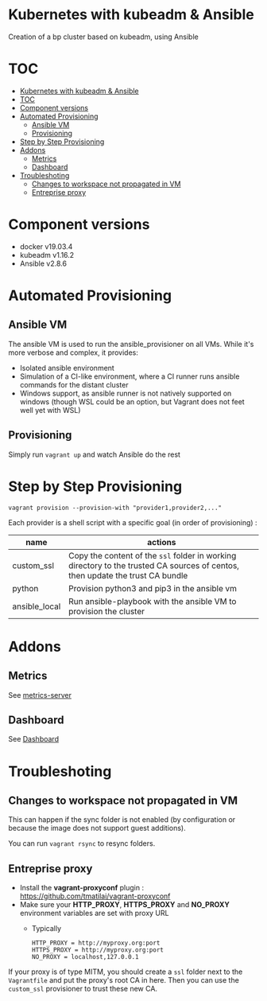 # Kubernetes with kubeadm & Ansible
Creation of a bp cluster based on kubeadm, using Ansible

# TOC
- [Kubernetes with kubeadm & Ansible](#kubernetes-with-kubeadm--ansible)
- [TOC](#toc)
- [Component versions](#component-versions)
- [Automated Provisioning](#automated-provisioning)
  - [Ansible VM](#ansible-vm)
  - [Provisioning](#provisioning)
- [Step by Step Provisioning](#step-by-step-provisioning)
- [Addons](#addons)
  - [Metrics](#metrics)
  - [Dashboard](#dashboard)
- [Troubleshoting](#troubleshoting)
  - [Changes to workspace not propagated in VM](#changes-to-workspace-not-propagated-in-vm)
  - [Entreprise proxy](#entreprise-proxy)

# Component versions

* docker v19.03.4
* kubeadm v1.16.2
* Ansible v2.8.6

# Automated Provisioning

## Ansible VM

The ansible VM is used to run the ansible_provisioner on all VMs. While it's more verbose and complex, it provides:

* Isolated ansible environment
* Simulation of a CI-like environment, where a CI runner runs ansible commands for the distant cluster
* Windows support, as ansible runner is not natively supported on windows (though WSL could be an option, but Vagrant does not feet well yet with WSL) 

## Provisioning

Simply run `vagrant up` and watch Ansible do the rest

# Step by Step Provisioning

    vagrant provision --provision-with "provider1,provider2,..."

Each provider is a shell script with a specific goal (in order of provisioning) :

| name          | actions                                                                                                                        |
| ------------- | ------------------------------------------------------------------------------------------------------------------------------ |
| custom_ssl    | Copy the content of the `ssl` folder in working directory to the trusted CA sources of centos, then update the trust CA bundle |
| python        | Provision python3 and pip3 in the ansible vm                                                                                   |
| ansible_local | Run ansible-playbook with the ansible VM to provision the cluster                                                              |

# Addons
## Metrics
See [metrics-server](./metrics-server/README.md)

## Dashboard
See [Dashboard](./dashboard/README.md)

# Troubleshoting

## Changes to workspace not propagated in VM

This can happen if the sync folder is not enabled (by configuration or because the image does not support guest additions).

You can run `vagrant rsync` to resync folders.

## Entreprise proxy

* Install the **vagrant-proxyconf** plugin : https://github.com/tmatilai/vagrant-proxyconf
* Make sure your **HTTP_PROXY**, **HTTPS_PROXY** and **NO_PROXY** environment variables are set with proxy URL
  * Typically

        HTTP_PROXY = http://myproxy.org:port    
        HTTPS_PROXY = http://myproxy.org:port
        NO_PROXY = localhost,127.0.0.1

If your proxy is of type MITM, you should create a `ssl` folder next to the `Vagrantfile` and put the proxy's root CA in here. Then you can use the `custom_ssl` provisioner to trust these new CA.
